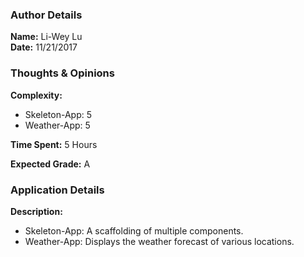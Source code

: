 ### Author Details
**Name:** Li-Wey Lu  
**Date:** 11/21/2017

### Thoughts & Opinions
**Complexity:**
* Skeleton-App: 5
* Weather-App: 5

**Time Spent:** 5 Hours

**Expected Grade:** A

### Application Details
**Description:**  
* Skeleton-App: A scaffolding of multiple components.
* Weather-App: Displays the weather forecast of various locations.